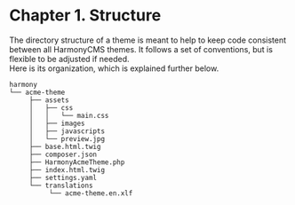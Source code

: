 # Chapter 1. Structure

The directory structure of a theme is meant to help to keep code consistent between all HarmonyCMS themes. It follows a set of conventions, but is flexible to be adjusted if needed.  
Here is its organization, which is explained further below.

```text
harmony
└── acme-theme
     ├── assets
     │   ├── css
     │   │   └── main.css
     │   ├── images
     │   ├── javascripts
     │   └── preview.jpg
     ├── base.html.twig
     ├── composer.json
     ├── HarmonyAcmeTheme.php
     ├── index.html.twig
     ├── settings.yaml
     └── translations
          └── acme-theme.en.xlf
```


